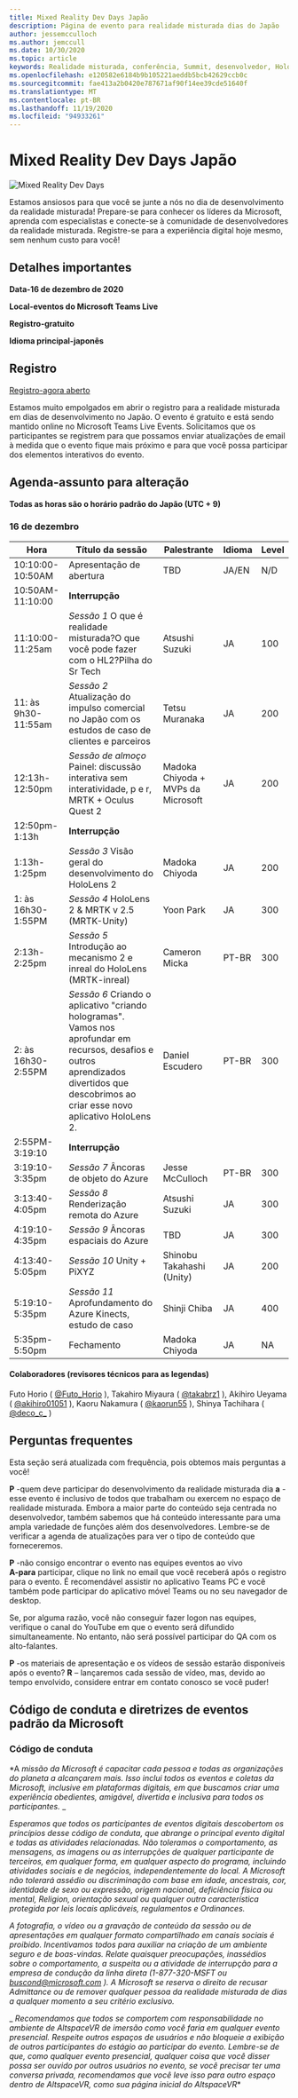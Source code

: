 ```yaml
---
title: Mixed Reality Dev Days Japão
description: Página de evento para realidade misturada dias do Japão
author: jessemcculloch
ms.author: jemccull
ms.date: 10/30/2020
ms.topic: article
keywords: Realidade misturada, conferência, Summit, desenvolvedor, HoloLens, HoloLens 2, Kinect
ms.openlocfilehash: e120582e6184b9b105221aeddb5bcb42629ccb0c
ms.sourcegitcommit: fae413a2b0420e787671af90f14ee39cde51640f
ms.translationtype: MT
ms.contentlocale: pt-BR
ms.lasthandoff: 11/19/2020
ms.locfileid: "94933261"
---
```

# <a name="mixed-reality-dev-days-japan"></a>Mixed Reality Dev Days Japão

![Mixed Reality Dev Days](images/MRDD/MRDevDaysJapanBanner.png)

Estamos ansiosos para que você se junte a nós no dia de desenvolvimento da realidade misturada! Prepare-se para conhecer os líderes da Microsoft, aprenda com especialistas e conecte-se à comunidade de desenvolvedores da realidade misturada. Registre-se para a experiência digital hoje mesmo, sem nenhum custo para você!

## <a name="important-details"></a>Detalhes importantes

**Data-16 de dezembro de 2020**

**Local-eventos do Microsoft Teams Live**

**Registro-gratuito**

**Idioma principal-japonês**

## <a name="registration"></a>Registro

[Registro-agora aberto](https://mixedrealityprod.microsoftcrmportals.com/event/sessions?id=MR_Dev_Days_Japan864059683)

Estamos muito empolgados em abrir o registro para a realidade misturada em dias de desenvolvimento no Japão.  O evento é gratuito e está sendo mantido online no Microsoft Teams Live Events.  Solicitamos que os participantes se registrem para que possamos enviar atualizações de email à medida que o evento fique mais próximo e para que você possa participar dos elementos interativos do evento.

## <a name="schedule---subject-to-change"></a>Agenda-assunto para alteração

**Todas as horas são o horário padrão do Japão (UTC + 9)** 



### <a name="december-16th"></a>16 de dezembro
|**Hora**|**Título da sessão**|**Palestrante**|**Idioma**|**Level**|
|---------|---------|---------|---------|---------|
|10:10:00-10:50AM|Apresentação de abertura|TBD|JA/EN|N/D|
|10:50AM-11:10:00|**Interrupção**||||
|11:10:00-11:25am|*Sessão 1* O que é realidade misturada?O que você pode fazer com o HL2?Pilha do Sr Tech|Atsushi Suzuki|JA|100|
|11: às 9h30-11:55am|*Sessão 2* Atualização do impulso comercial no Japão com os estudos de caso de clientes e parceiros|Tetsu Muranaka|JA|200|
|12:13h-12:50pm|*Sessão de almoço* Painel: discussão interativa sem interatividade, p e r, MRTK + Oculus Quest 2|Madoka Chiyoda + MVPs da Microsoft|JA|200|
|12:50pm-1:13h|**Interrupção**||||
|1:13h-1:25pm|*Sessão 3* Visão geral do desenvolvimento do HoloLens 2|Madoka Chiyoda|JA|200|
|1: às 16h30-1:55PM|*Sessão 4* HoloLens 2 & MRTK v 2.5 (MRTK-Unity)|Yoon Park|JA|300|
|2:13h-2:25pm|*Sessão 5* Introdução ao mecanismo 2 e inreal do HoloLens (MRTK-inreal)|Cameron Micka|PT-BR|300|
|2: às 16h30-2:55PM|*Sessão 6* Criando o aplicativo "criando hologramas". Vamos nos aprofundar em recursos, desafios e outros aprendizados divertidos que descobrimos ao criar esse novo aplicativo HoloLens 2.|Daniel Escudero|PT-BR|300|
|2:55PM-3:19:10|**Interrupção**||||
|3:19:10-3:35pm|*Sessão 7* Âncoras de objeto do Azure|Jesse McCulloch|PT-BR|300|
|3:13:40-4:05pm|*Sessão 8* Renderização remota do Azure|Atsushi Suzuki|JA|300|
|4:19:10-4:35pm|*Sessão 9* Âncoras espaciais do Azure|TBD|JA|300|
|4:13:40-5:05pm|*Sessão 10* Unity + PiXYZ|Shinobu Takahashi (Unity)|JA|200|
|5:19:10-5:35pm|*Sessão 11* Aprofundamento do Azure Kinects, estudo de caso|Shinji Chiba|JA|400|
|5:35pm-5:50pm|Fechamento|Madoka Chiyoda|JA|NA|

#### <a name="contributors-technical-reviewers-for-the-subtitles"></a>Colaboradores (revisores técnicos para as legendas)

Futo Horio ( [@Futo_Horio](https://twitter.com/Futo_Horio) ), Takahiro Miyaura ( [@takabrz1](https://twitter.com/takabrz1) ), Akihiro Ueyama ( [@akihiro01051](https://twitter.com/akihiro01051) ), Kaoru Nakamura ( [@kaorun55](https://twitter.com/kaorun55) ), Shinya Tachihara ( [@deco_c_](https://twitter.com/deco_c_) )

## <a name="frequently-asked-questions"></a>Perguntas frequentes
Esta seção será atualizada com frequência, pois obtemos mais perguntas a você!

**P** -quem deve participar do desenvolvimento da realidade misturada dia **a** -esse evento é inclusivo de todos que trabalham ou exercem no espaço de realidade misturada. Embora a maior parte do conteúdo seja centrada no desenvolvedor, também sabemos que há conteúdo interessante para uma ampla variedade de funções além dos desenvolvedores. Lembre-se de verificar a agenda de atualizações para ver o tipo de conteúdo que forneceremos.  
  
**P** -não consigo encontrar o evento nas equipes eventos ao vivo  
**A-para** participar, clique no link no email que você receberá após o registro para o evento. É recomendável assistir no aplicativo Teams PC e você também pode participar do aplicativo móvel Teams ou no seu navegador de desktop.

Se, por alguma razão, você não conseguir fazer logon nas equipes, verifique o canal do YouTube em que o evento será difundido simultaneamente. No entanto, não será possível participar do QA com os alto-falantes.

  
**P** -os materiais de apresentação e os vídeos de sessão estarão disponíveis após o evento? 
**R** – lançaremos cada sessão de vídeo, mas, devido ao tempo envolvido, considere entrar em contato conosco se você puder!

<!--  
**Q** -  
**A** -  
  
**Q** -  
**A** -  
  
**Q** -  
**A** -  
-->

## <a name="code-of-conduct-and-microsoft-standard-event-guidelines"></a>Código de conduta e diretrizes de eventos padrão da Microsoft

### <a name="code-of-conduct"></a>Código de conduta 

*A *_missão da Microsoft é capacitar cada pessoa e todas as organizações do planeta a alcançarem mais. Isso inclui todos os eventos e coletas da Microsoft, inclusive em plataformas digitais, em que buscamos criar uma experiência obedientes, amigável, divertida e inclusiva para todos os participantes._* _  

_*_Esperamos que todos os participantes de eventos digitais descobertom os princípios desse código de conduta, que abrange o principal evento digital e todas as atividades relacionadas. Não toleramos o comportamento, as mensagens, as imagens ou as interrupções de qualquer participante de terceiros, em qualquer forma, em qualquer aspecto do programa, incluindo atividades sociais e de negócios, independentemente do local. A Microsoft não tolerará assédio ou discriminação com base em idade, ancestrais, cor, identidade de sexo ou expressão, origem nacional, deficiência física ou mental, Religion, orientação sexual ou qualquer outra característica protegida por leis locais aplicáveis, regulamentos e Ordinances._*_  

_*_A fotografia, o vídeo ou a gravação de conteúdo da sessão ou de apresentações em qualquer formato compartilhado em canais sociais é proibido. Incentivamos todos para auxiliar na criação de um ambiente seguro e de boas-vindas. Relate quaisquer preocupações, inassédios sobre o comportamento, a suspeita ou a atividade de interrupção para a empresa de condução da linha direta (1-877-320-MSFT ou [buscond@microsoft.com](mailto:buscond@microsoft.com) ). A Microsoft se reserva o direito de recusar Admittance ou de remover qualquer pessoa da realidade misturada de dias a qualquer momento a seu critério exclusivo._*_  

_ *_Recomendamos que todos se comportem com responsabilidade no ambiente de AltspaceVR de imersão como você faria em qualquer evento presencial. Respeite outros espaços de usuários e não bloqueie a exibição de outros participantes do estágio ao participar do evento.  Lembre-se de que, como qualquer evento presencial, qualquer coisa que você disser possa ser ouvido por outros usuários no evento, se você precisar ter uma conversa privada, recomendamos que você leve isso para outro espaço dentro de AltspaceVR, como sua página inicial do AltspaceVR_**



